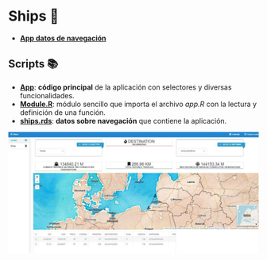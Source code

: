 # **Ships** :ship:
* [**App datos de navegación**](https://dar-337152118-appshiny-r.shinyapps.io/ships/)

## Scripts :books:
- [**App**](https://github.com/dalerodr/ships/blob/master/app.R): **código principal** de la aplicación con selectores y diversas funcionalidades.
- [**Module.R**](https://github.com/dalerodr/ships/blob/master/Module.R): módulo sencillo que importa el archivo *app.R* con la lectura y definición de una función.
- [**ships.rds**](https://github.com/dalerodr/ships/blob/master/ships.rds): **datos sobre navegación** que contiene la aplicación.

<a href="https://dar-337152118-appshiny-r.shinyapps.io/ships/"><img src="https://github.com/dalerodr/ships/blob/master/image/Ships_app.JPG" alt="Screenshot"></a>
